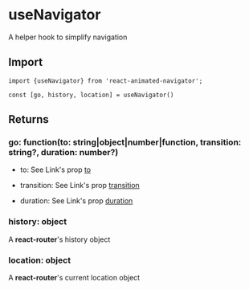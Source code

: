 # useNavigator

A helper hook to simplify navigation

## Import
```
import {useNavigator} from 'react-animated-navigator';
```

```
const [go, history, location] = useNavigator()
```

## Returns
### go: function(to: string|object|number|function, transition: string?, duration: number?)

- to: See Link's prop [to][1]
- transition: See Link's prop [transition][2]
- duration: See Link's prop [duration][3]

  [1]: Link.md#props
  [2]: Link.md#props
  [3]: Link.md#props

### history: object

A **react-router**'s history object

### location: object

A **react-router**'s current location object